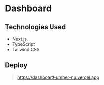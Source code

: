 # Dashboard
## Technologies Used 
 - Next.js
 - TypeScript
 - Tailwind CSS

## Deploy
> https://dashboard-umber-nu.vercel.app
